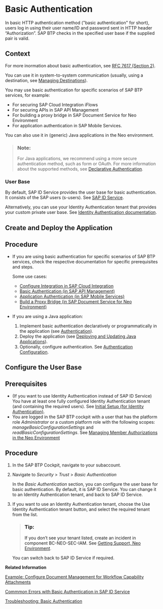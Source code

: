 <!-- loioa2c696be81c14da189ccaeae9a2d687f -->

# Basic Authentication

In basic HTTP authentication method \("basic authentication" for short\), users log in using their user name/ID and password sent in HTTP header “Authorization”. SAP BTP checks in the specified user base if the supplied pair is valid.



## Context

For more inormation about basic authentication, see [RFC 7617 \(Section 2\)](https://datatracker.ietf.org/doc/html/rfc7617#section-2).

You can use it in system-to-system communication \(usually, using a destination, see [Managing Destinations](https://help.sap.com/docs/CP_CONNECTIVITY/b865ed651e414196b39f8922db2122c7/e4f1d97cbb571014a247d10f9f9a685d.html)\).

You may use basic authentication for specific scenarios of SAP BTP services, for example:

-   For securing SAP Cloud Integration iFlows
-   For securing APIs in SAP API Management
-   For building a proxy bridge in SAP Document Service for Neo Environment
-   For application authentication in SAP Mobile Services.

You can also use it in \(generic\) Java applications in the Neo environment.

> ### Note:  
> For Java applications, we recommend using a more secure authentication method, such as form or OAuth. For more information about the supported methods, see [Declarative Authentication](authentication-e637f62.md#loioe36c712efa844e8199a9c4bd681cb4e0).



### User Base

By default, SAP ID Service provides the user base for basic authentication. It consists of the SAP users \(s-users\). See [SAP ID Service](../50-administration-and-ops-neo/sap-id-service-d1e1e18.md).

Alternatively, you can use your Identity Authentication tenant that provides your custom private user base. See [Identity Authentication documentation](https://help.sap.com/docs/IDENTITY_AUTHENTICATION/6d6d63354d1242d185ab4830fc04feb1/d17a116432d24470930ebea41977a888.html).

 <a name="task_acb_fyd_15b"/>

<!-- task\_acb\_fyd\_15b -->

## Create and Deploy the Application



<a name="task_acb_fyd_15b__steps-unordered_rnd_gzd_15b"/>

## Procedure

-   If you are using basic authentication for specific scenarios of SAP BTP services, check the respective documentation for specific prerequisites and steps.

    Some use cases:

    -   [Configure Integration in SAP Cloud Integration](https://help.sap.com/docs/SAP_CLOUD_FOR_CUSTOMER/97f5b6f7272b4501b99c693e53bd8474/1933ca4727bf48cd95f200f0ea36b13f.html)
    -   [Basic Authentication \(in SAP API Management\)](https://help.sap.com/docs/SAP_CLOUD_PLATFORM_API_MANAGEMENT/66d066d903c2473f81ec33acfe2ccdb4/693c0d1720644d57918ed77acc6a95ef.html)
    -   [Application Authentication \(in SAP Mobile Services\)](https://help.sap.com/docs/SAP_MOBILE_SERVICES/33c4b62fdc174d89a47d4baee3ced08a/9995b0fa9b4e45709eb62ebe4071fc5d.html)
    -   [Build a Proxy Bridge \(in SAP Document Service for Neo Environment\)](https://help.sap.com/docs/DOCUMENT_SERVICE/b0cc1109d03c4dc299c215871eed8c42/ed1c6732d4214c68846ab9813b9df943.html)

-   If you are using a Java application:

    1.  Implement basic authentication declaratively or programmatically in the application \(see [Authentication](authentication-e637f62.md#loioe637f62abb571014857cb0232adc43a7)\).
    2.  Deploy the application \(see [Deploying and Updating Java Applications](../30-development-neo/deploying-and-updating-java-applications-e5dfbc6.md)\).
    3.  Optionally, configure authentication. See [Authentication Configuration](authentication-configuration-4a46723.md).


 <a name="task_rpl_gf2_15b"/>

<!-- task\_rpl\_gf2\_15b -->

## Configure the User Base



<a name="task_rpl_gf2_15b__prereq_uyh_jf2_15b"/>

## Prerequisites

-   \(If you want to use Identity Authentication instead of SAP ID Service\) You have at least one fully configured Identity Authentication tenant \(and containing the required users\). See [Initial Setup \(for Identity Authentication\)](https://help.sap.com/docs/IDENTITY_AUTHENTICATION/6d6d63354d1242d185ab4830fc04feb1/31af7da133874e199a7df1d42905241b.html).
-   You are logged in the SAP BTP cockpit with a user that has the platform role *Administrator* or a custom platform role with the following scopes: *manageBasicConfigurationSettings* and *readBasicConfigurationSettings*. See [Managing Member Authorizations in the Neo Environment](../50-administration-and-ops-neo/managing-member-authorizations-in-the-neo-environment-a1ab5c4.md)



<a name="task_rpl_gf2_15b__steps_dn2_f32_15b"/>

## Procedure

1.  In the SAP BTP Cockpit, navigate to your subaccount.

2.  Navigate to *Security* \> *Trust* \> *Basic Authentication*

    In the *Basic Authentication* section, you can configure the user base for basic authentication. By default, it is SAP ID Service. You can change it to an Identity Authentication tenant, and back to SAP ID Service.

3.  If you want to use an Identity Authentication tenant, choose the Use Identity Authentication tenant button, and select the required tenant from the list.

    > ### Tip:  
    > If you don’t see your tenant listed, create an incident in component BC-NEO-SEC-IAM. See [Getting Support, Neo Environment](../70-getting-support-neo/getting-support-neo-environment-fc2bf6a.md).

    You can switch back to SAP ID Service if required.


**Related Information**  


[Example: Configure Document Management for Workflow Capability Attachments](https://help.sap.com/docs/WORKFLOW/e157c391253b4ecd93647bf232d18a83/d99fd6a4d13e43bfbfc936a03ff65b32.html)

[Commmon Errors with Basic Authentication in SAP ID Service](commmon-errors-with-basic-authentication-in-sap-id-service-fa6645e.md "")

[Troubleshooting: Basic Authentication](https://ga.support.sap.com/dtp/viewer/index.html#/tree/2065/actions/26547:26548:33705:33706:33708)

